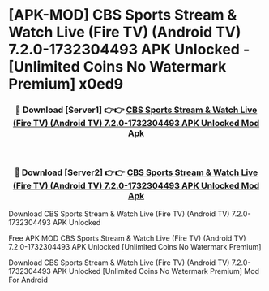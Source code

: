 # [APK-MOD] CBS Sports Stream & Watch Live (Fire TV) (Android TV) 7.2.0-1732304493 APK Unlocked - [Unlimited Coins No Watermark Premium] x0ed9



<div align="center">
<h3>🔴 Download [Server1] 👉👉 <a href="https://momento.my/?title=CBS_Sports_Stream_&_Watch_Live_(Fire_TV)_(Android_TV)_7.2.0-1732304493_APK_Unlocked">CBS Sports Stream & Watch Live (Fire TV) (Android TV) 7.2.0-1732304493 APK Unlocked Mod Apk</a></h3><br>

<h3>🔴 Download [Server2] 👉👉 <a href="https://momento.my/?title=CBS_Sports_Stream_&_Watch_Live_(Fire_TV)_(Android_TV)_7.2.0-1732304493_APK_Unlocked">CBS Sports Stream & Watch Live (Fire TV) (Android TV) 7.2.0-1732304493 APK Unlocked Mod Apk</a></h3>
</div>



Download CBS Sports Stream & Watch Live (Fire TV) (Android TV) 7.2.0-1732304493 APK Unlocked 

Free APK MOD CBS Sports Stream & Watch Live (Fire TV) (Android TV) 7.2.0-1732304493 APK Unlocked [Unlimited Coins No Watermark Premium]

Download CBS Sports Stream & Watch Live (Fire TV) (Android TV) 7.2.0-1732304493 APK Unlocked [Unlimited Coins No Watermark Premium] Mod For Android
